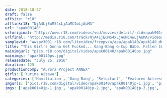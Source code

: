 ```yaml
---
date: 2018-10-27
draft: false
affsite: "r18"
afflinkr18: "NjA4LjEuMS4xLjAuMC4wLjAuMA"
url: "apak00140"
urloriginal: "http://www.r18.com/videos/vod/movies/detail/-/id=apak00140"
urlfinal: "http://media.r18.com/track/NjA4LjEuMS4xLjAuMC4wLjAuMA/videos/vod/movies/detail/-/id=apak00140"
samplevid: "awspv3001.r18.com/litevideo/freepv/a/apa/apak140/apak140_dmb_w.mp4"
title: "This Girl's Gonna Get Fucked... Gang-Bang G-Cup Babe. Fallen Into A Trap Of Brutal Sex, This Busty Office Lady Is Ravaged And Broken In To Becoming A Sex Slave... Yurina Aizawa"
mainimgurl: "pics.r18.com/digital/video/apak00140/apak00140ps.jpg"
mainimgs: "apak00140ps.jpg"
releasedate: "July 25, 2016"
duration: 125
productioncomp: "Aurora Project ANNEX"
girls: ['Yurina Aizawa']
categories: ['Humiliation', 'Gang Bang', 'Reluctant', 'Featured Actress', 'Training', 'Facial', 'Hi-Def']
imgurls: ['pics.r18.com/digital/video/apak00140/apak00140jp-1.jpg', 'pics.r18.com/digital/video/apak00140/apak00140jp-2.jpg', 'pics.r18.com/digital/video/apak00140/apak00140jp-3.jpg', 'pics.r18.com/digital/video/apak00140/apak00140jp-4.jpg', 'pics.r18.com/digital/video/apak00140/apak00140jp-5.jpg', 'pics.r18.com/digital/video/apak00140/apak00140jp-6.jpg', 'pics.r18.com/digital/video/apak00140/apak00140jp-7.jpg', 'pics.r18.com/digital/video/apak00140/apak00140jp-8.jpg', 'pics.r18.com/digital/video/apak00140/apak00140jp-9.jpg', 'pics.r18.com/digital/video/apak00140/apak00140jp-10.jpg', 'pics.r18.com/digital/video/apak00140/apak00140jp-11.jpg', 'pics.r18.com/digital/video/apak00140/apak00140jp-12.jpg', 'pics.r18.com/digital/video/apak00140/apak00140jp-13.jpg', 'pics.r18.com/digital/video/apak00140/apak00140jp-14.jpg', 'pics.r18.com/digital/video/apak00140/apak00140jp-15.jpg', 'pics.r18.com/digital/video/apak00140/apak00140jp-16.jpg', 'pics.r18.com/digital/video/apak00140/apak00140jp-17.jpg', 'pics.r18.com/digital/video/apak00140/apak00140jp-18.jpg', 'pics.r18.com/digital/video/apak00140/apak00140jp-19.jpg', 'pics.r18.com/digital/video/apak00140/apak00140jp-20.jpg']
imgs: ['apak00140jp-1.jpg', 'apak00140jp-2.jpg', 'apak00140jp-3.jpg', 'apak00140jp-4.jpg', 'apak00140jp-5.jpg', 'apak00140jp-6.jpg', 'apak00140jp-7.jpg', 'apak00140jp-8.jpg', 'apak00140jp-9.jpg', 'apak00140jp-10.jpg', 'apak00140jp-11.jpg', 'apak00140jp-12.jpg', 'apak00140jp-13.jpg', 'apak00140jp-14.jpg', 'apak00140jp-15.jpg', 'apak00140jp-16.jpg', 'apak00140jp-17.jpg', 'apak00140jp-18.jpg', 'apak00140jp-19.jpg', 'apak00140jp-20.jpg']
---
```

